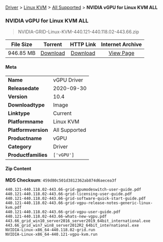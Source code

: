 
[Driver](/README.md)  >  [Linux KVM](/index/Driver/Linux_KVM.md)  >  [All Supported](/index/Driver/Linux_KVM/All_Supported.md)  >  **NVIDIA vGPU for Linux KVM ALL**


###    NVIDIA vGPU for Linux KVM ALL

> NVIDIA-GRID-Linux-KVM-440.121-440.118.02-443.66.zip   


| **File Size** | **Torrent**  | **HTTP Link** | **Internet Archive** |
|:-------------:|:------------:|:-------------:|:--------------------:|
| 946.85 MB |  [Download](https://archive.org/download/nvgpu_NVIDIA-GRID-Linux-KVM-440.121-440.118.02-443.66.zip/nvgpu_NVIDIA-GRID-Linux-KVM-440.121-440.118.02-443.66.zip_archive.torrent)       | [Download](https://archive.org/compress/nvgpu_NVIDIA-GRID-Linux-KVM-440.121-440.118.02-443.66.zip) | [View Page](https://archive.org/details/nvgpu_NVIDIA-GRID-Linux-KVM-440.121-440.118.02-443.66.zip)       |

#### Meta

<table>
<tr><td><strong>Name</strong></td><td>vGPU Driver</td></tr>
<tr><td><strong>Releasedate</strong></td><td>2020-09-30</td></tr>
<tr><td><strong>Version</strong></td><td>10.4</td></tr>
<tr><td><strong>Downloadtype</strong></td><td>Image</td></tr>
<tr><td><strong>Linktype</strong></td><td>Current</td></tr>
<tr><td><strong>Platformname</strong></td><td>Linux KVM</td></tr>
<tr><td><strong>Platformversion</strong></td><td>All Supported</td></tr>
<tr><td><strong>Productname</strong></td><td>vGPU</td></tr>
<tr><td><strong>Category</strong></td><td>Driver</td></tr>
<tr><td><strong>Productfamilies</strong></td><td><code>['vGPU']</code></td></tr>
</table>

#### Zip Content

**MD5 Checksum**: `459d80c501d3812362ab874d6aecea3f`

```text
440.121-440.118.02-443.66-grid-gpumodeswitch-user-guide.pdf
440.121-440.118.02-443.66-grid-licensing-user-guide.pdf
440.121-440.118.02-443.66-grid-software-quick-start-guide.pdf
440.121-440.118.02-443.66-grid-vgpu-release-notes-generic-linux-kvm.pdf
440.121-440.118.02-443.66-grid-vgpu-user-guide.pdf
440.121-440.118.02-443.66-whats-new-vgpu.pdf
443.66_grid_win10_server2016_server2019_64bit_international.exe
443.66_grid_win7_win8_server2012R2_64bit_international.exe
NVIDIA-Linux-x86_64-440.118.02-grid.run
NVIDIA-Linux-x86_64-440.121-vgpu-kvm.run
```